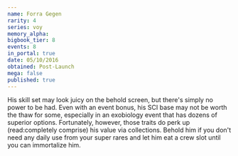 ```yaml
---
name: Forra Gegen
rarity: 4
series: voy
memory_alpha:
bigbook_tier: 8
events: 8
in_portal: true
date: 05/10/2016
obtained: Post-Launch
mega: false
published: true
---
```


His skill set may look juicy on the behold screen, but there's simply no power to be had. Even with an event bonus, his SCI base may not be worth the thaw for some, especially in an exobiology event that has dozens of superior options. Fortunately, however, those traits do perk up (read:completely comprise) his value via collections. Behold him if you don't need any daily use from your super rares and let him eat a crew slot until you can immortalize him.
